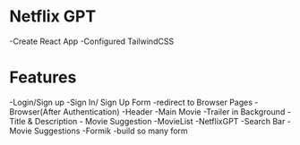 # Netflix GPT

 -Create React App
 -Configured TailwindCSS


 # Features
-Login/Sign up 
     -Sign In/ Sign Up Form
     -redirect to Browser Pages
-Browser(After Authentication)
  -Header
  -Main Movie
       -Trailer in Background
       -Title & Description
       - Movie Suggestion
              -MovieList
-NetflixGPT
    -Search Bar
    -Movie Suggestions
-Formik
  -build so many form 